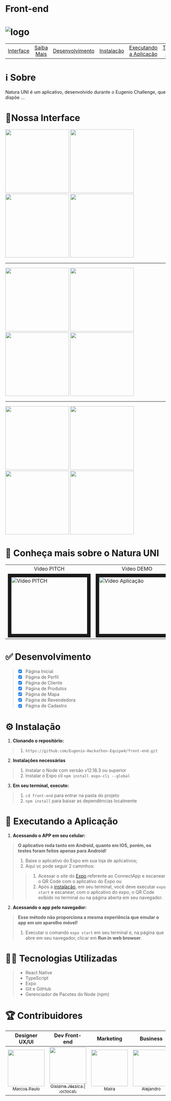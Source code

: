 # Front-end
# <img src="https://upload.wikimedia.org/wikipedia/pt/c/cb/Natura_Logo.png" alt="logo">

| | | | | | | |
|:-:|:-:|:-:|:-:|:-:|:-:|:-:|
|[Interface](#interface)|[Saiba Mais](#saibamais)|[Desenvolvimento](#desenvolvimento)|[Instalação](#instalacao)|[Executando a Aplicação](#execucao)|[Tecnologias Utilizadas](#tecnologias)|[Contribuidores](#contribuidores)

# :information_source: Sobre
<p align="justify">
 Natura UNI é um aplicativo, desenvolvido durante o Eugenio Challenge, que dispõe ...
</p>

<a name=""></a>
# <a name="interface">:iphone:Nossa Interface</a>

<p float="left">
  <img src="https://github.com/Eugenio-Hackathon-Equipe4/front-end/blob/master/.github/images/Screenshot_20201005-170649.png" width="200"/>
 <img src="https://github.com/Eugenio-Hackathon-Equipe4/front-end/blob/master/.github/images/Screenshot_20201005-170708.png" width="200" />
    <img src="https://github.com/Eugenio-Hackathon-Equipe4/front-end/blob/master/.github/images/Screenshot_20201005-170728.png" width="200" />
  <img src="https://github.com/Eugenio-Hackathon-Equipe4/front-end/blob/master/.github/images/Screenshot_20201005-170735.png" width="200" />

</p>

---

<p float="left">
  <img src="https://github.com/Eugenio-Hackathon-Equipe4/front-end/blob/master/.github/images/Screenshot_20201005-170830.png" width="200" /> 
  <img src="https://github.com/Eugenio-Hackathon-Equipe4/front-end/blob/master/.github/images/Screenshot_20201005-170814.png" width="200" />
  <img src="https://github.com/Eugenio-Hackathon-Equipe4/front-end/blob/master/.github/images/Screenshot_20201005-170842.png" width="200" />
  <img src="https://github.com/Eugenio-Hackathon-Equipe4/front-end/blob/master/.github/images/Screenshot_20201005-170855.png" width="200" />
</p>

---

<p float="left">
  <img src="https://github.com/Eugenio-Hackathon-Equipe4/front-end/blob/master/.github/images/Screenshot_20201005-170901.png" width="200" /> 
  <img src="https://github.com/Eugenio-Hackathon-Equipe4/front-end/blob/master/.github/images/Screenshot_20201005-170749.png" width="200" />
  <img src="https://github.com/Eugenio-Hackathon-Equipe4/front-end/blob/master/.github/images/Screenshot_20201005-170756.png" width="200" /> 
  <img src="https://github.com/Eugenio-Hackathon-Equipe4/front-end/blob/master/.github/images/Screenshot_20201005-170910.png" width="200" /> 
</p>

# <a name="saibamais">:cinema: Conheça mais sobre o Natura UNI</a>

<table>
 <tr>
  <td align="center">
   Vídeo PITCH
   </td>
   <td align="center">
   Vídeo DEMO
   </td>
  </tr>
<tr>
  <td>
    <a href="" target="_blank"><img src="" alt="Vídeo PITCH" width="240" height="180" border="10" /></a>
  </td>  
  <td>
    <a href="" target="_blank"><img src="" alt="Vídeo Aplicação" width="240" height="180" border="10" /></a>
  </td>
</tr>
</table>


# <a name="desenvolvimento">:white_check_mark: Desenvolvimento</a>

> - [x] Página Inicial
> - [x] Página de Perfil
> - [x] Página de Cliente
> - [x] Página de Produtos
> - [x] Página de Mapa
> - [x] Página de Revendedora
> - [x] Página de Cadastro


# <a name="instalacao">:gear: Instalação</a>
1. **Clonando o repositório:**
> 1. ```https://github.com/Eugenio-Hackathon-Equipe4/front-end.git```
2. **Instalações necessárias**
> 1. Instalar o Node com versão v12.18.3 ou superior
> 2. Instalar o Expo cli ```npm install expo-cli --global```
3. **Em seu terminal, execute:**
> 1. ```cd front-end``` para entrar na pasta do projeto
> 2. ```npm install``` para baixar as dependências localmente

# <a name="execucao">:calling: Executando a Aplicação</a>


1. **Acessando o APP em seu celular:**
> **O aplicativo roda tanto em Android, quanto em IOS, porém, os testes foram feitos apenas para Android!**
> 1. Baixe o aplicativo do Expo em sua loja de aplicativos;
> 2. Aqui vc pode seguir 2 caminhos:
> > 1. Acessar o site do [Expo](https://expo.io/@gislainehjessica/projects/Natura-UNI) referente ao ConnectApp e escanear o QR Code com o aplicativo do Expo ou
> > 2. Após a [instalação](#instalacao), em seu terminal, você deve executar ```expo start``` e escanear, com o aplicativo do expo, o QR Code exibido no terminal ou na página aberta em seu navegador.
2. **Acessando o app pelo navegador:**
> **Esse método não proporciona a mesma experiência que emular o app em um aparelho móvel!**
> 1. Executar o comando ```expo start``` em seu terminal e, na página que abre em seu navegador, clicar em **Run in web browser**.
 

# <a name="tecnologias">:woman_technologist: Tecnologias Utilizadas</a>
> - React Native 
> - TypeScript
> - Expo
> - Git e GitHub
> - Gerenciador de Pacotes do Node (npm)

# <a name="contribuidores">:trophy: Contribuidores</a>

|Designer UX/UI|Dev Front-end|Marketing|Business|Dev Back-end|
| :---: | :---: | :---: | :---: | :---: |
[<img src="https://media-exp1.licdn.com/dms/image/C4E03AQFj91xfjuK56A/profile-displayphoto-shrink_800_800/0?e=1607558400&v=beta&t=mQPUWV7LHWm1RmleLQmVb2E4Q7uM_kreoaLlzJwZK7g" width=115 > <br> <sub> Marcos Paulo </sub>](https://www.linkedin.com/in/marcos-paulo-554ab0a2/) | [<img src="https://media-exp1.licdn.com/dms/image/C4D03AQF8Z5No2jhaFg/profile-displayphoto-shrink_200_200/0?e=1605139200&v=beta&t=m0nopKlZRQs7K6qfO0Sgo_WwYOpvvhQex_ChKffGn04" width=115 > <br> <sub> Gislaine Jéssica </sub>](https://www.linkedin.com/in/gislainejessica/)[<sub> \| :octocat:</sub>](https://github.com/gislainejessica) | [<img src="https://media-exp1.licdn.com/dms/image/C5603AQGZUL52fydllA/profile-displayphoto-shrink_800_800/0?e=1607558400&v=beta&t=xdtLZcOW6NZ8dK65LN42w3HN4-r5BQ6w9-H0kE7KJpw" width=115 > <br> <sub> Maira </sub>](https://www.linkedin.com/in/maira-gazzi-manfro-a1a7b4192/) | [<img src="https://media-exp1.licdn.com/dms/image/C4E03AQFSAMXSMmlI_A/profile-displayphoto-shrink_800_800/0?e=1607558400&v=beta&t=nc54POsD4Ceg1h4_rM4mseGMejqxAZgtdDrtKqHCNgw" width=115 > <br> <sub> Alejandro </sub>](https://www.linkedin.com/in/alejandro-gonzález-navarro-5b50a1185/) | [<img src="https://media-exp1.licdn.com/dms/image/C4D35AQHVbWxzcdKFSw/profile-framedphoto-shrink_800_800/0?e=1601913600&v=beta&t=RWPLjFHYBarNHEsdxAMQrT-KouDn964yLjjbREX0etA" width=115 > <br> <sub> Carlos Souza </sub>](https://www.linkedin.com/in/carlos-souza-technology/)[<sub> \| :octocat:</sub>](https://github.com/CarlosViniMSouza) |
